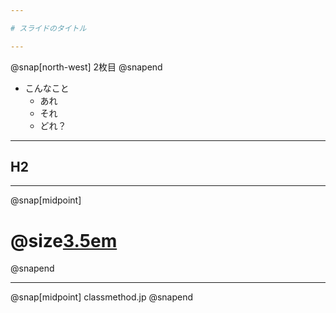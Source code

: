 ```yaml
---

# スライドのタイトル

---
```


@snap[north-west]
2枚目
@snapend

* こんなこと
    * あれ
    * それ
    * どれ？

---

## H2

---

@snap[midpoint]
# @size[3.5em](OK)
@snapend

---

@snap[midpoint]
classmethod.jp
@snapend

